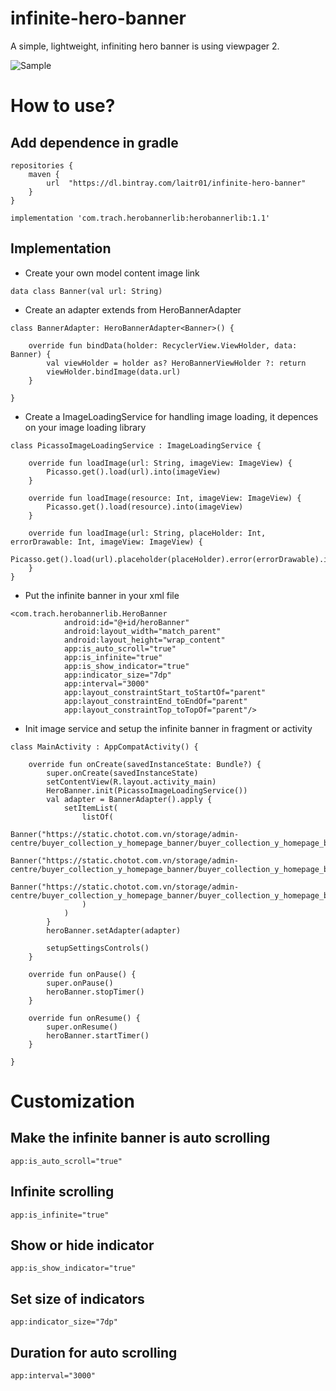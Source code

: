 # infinite-hero-banner
A simple, lightweight, infiniting hero banner is using viewpager 2.

![Sample](<img src="https://i.ibb.co/cLW0PXC/80842295-600981997348032-1933579098244775936-n.jpg" height=50% width=50% />)

# How to use?

## Add dependence in gradle

```
repositories {
	maven {
		url  "https://dl.bintray.com/laitr01/infinite-hero-banner"
	}
}
```

```
implementation 'com.trach.herobannerlib:herobannerlib:1.1'
```

## Implementation

- Create your own model content image link

`data class Banner(val url: String)`

- Create an adapter extends from HeroBannerAdapter

```
class BannerAdapter: HeroBannerAdapter<Banner>() {

    override fun bindData(holder: RecyclerView.ViewHolder, data: Banner) {
        val viewHolder = holder as? HeroBannerViewHolder ?: return
        viewHolder.bindImage(data.url)
    }

}
```

- Create a ImageLoadingService for handling image loading, it depences on your image loading library

```
class PicassoImageLoadingService : ImageLoadingService {

    override fun loadImage(url: String, imageView: ImageView) {
        Picasso.get().load(url).into(imageView)
    }

    override fun loadImage(resource: Int, imageView: ImageView) {
        Picasso.get().load(resource).into(imageView)
    }

    override fun loadImage(url: String, placeHolder: Int, errorDrawable: Int, imageView: ImageView) {
        Picasso.get().load(url).placeholder(placeHolder).error(errorDrawable).into(imageView)
    }
}
```

- Put the infinite banner in your xml file

```
<com.trach.herobannerlib.HeroBanner
            android:id="@+id/heroBanner"
            android:layout_width="match_parent"
            android:layout_height="wrap_content"
            app:is_auto_scroll="true"
            app:is_infinite="true"
            app:is_show_indicator="true"
            app:indicator_size="7dp"
            app:interval="3000"
            app:layout_constraintStart_toStartOf="parent"
            app:layout_constraintEnd_toEndOf="parent"
            app:layout_constraintTop_toTopOf="parent"/>
```

- Init image service and setup the infinite banner in fragment or activity

```
class MainActivity : AppCompatActivity() {

    override fun onCreate(savedInstanceState: Bundle?) {
        super.onCreate(savedInstanceState)
        setContentView(R.layout.activity_main)
        HeroBanner.init(PicassoImageLoadingService())
        val adapter = BannerAdapter().apply {
            setItemList(
                listOf(
                    Banner("https://static.chotot.com.vn/storage/admin-centre/buyer_collection_y_homepage_banner/buyer_collection_y_homepage_banner_1577353107451.jpg"),
                    Banner("https://static.chotot.com.vn/storage/admin-centre/buyer_collection_y_homepage_banner/buyer_collection_y_homepage_banner_1577355774976.jpg"),
                    Banner("https://static.chotot.com.vn/storage/admin-centre/buyer_collection_y_homepage_banner/buyer_collection_y_homepage_banner_1577353202973.jpg")
                )
            )
        }
        heroBanner.setAdapter(adapter)

        setupSettingsControls()
    }

    override fun onPause() {
        super.onPause()
        heroBanner.stopTimer()
    }

    override fun onResume() {
        super.onResume()
        heroBanner.startTimer()
    }
    
}
```

# Customization

## Make the infinite banner is auto scrolling

`app:is_auto_scroll="true"`

## Infinite scrolling

`app:is_infinite="true"`

## Show or hide indicator

`app:is_show_indicator="true"`
     
## Set size of indicators

`app:indicator_size="7dp"`
   
## Duration for auto scrolling

`app:interval="3000"`
